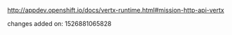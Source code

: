 http://appdev.openshift.io/docs/vertx-runtime.html#mission-http-api-vertx

changes added on: 1526881065828
